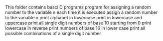 This folder contains basci C programs
program for assigning a random number to the variable n each time it is executed
assign a random number to the variable n
print alphabet in lowercase
print in lowercase and uppercase
print all single digit numbers of base 10 starting from 0
print lowercase in reverse
print numbers of base 16 in lower case
print all possible combinations of a single digit number

